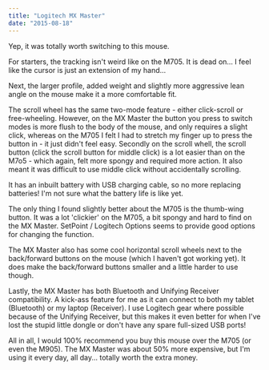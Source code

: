 ```yaml
---
title: "Logitech MX Master"
date: "2015-08-18"
---
```


Yep, it was totally worth switching to this mouse.

For starters, the tracking isn't weird like on the M705. It is dead on... I feel like the cursor is just an extension of my hand...

Next, the larger profile, added weight and slightly more aggressive lean angle on the mouse make it a more comfortable fit.

The scroll wheel has the same two-mode feature - either click-scroll or free-wheeling. However, on the MX Master the button you press to switch modes is more flush to the body of the mouse, and only requires a slight click, whereas on the M705 I felt I had to stretch my finger up to press the button in - it just didn't feel easy. Secondly on the scroll whell, the scroll button (click the scroll button for middle click) is a lot easier than on the M7o5 - which again, felt more spongy and required more action. It also meant it was difficult to use middle click without accidentally scrolling.

It has an inbuilt battery with USB charging cable, so no more replacing batteries! I'm not sure what the battery life is like yet.

The only thing I found slightly better about the M705 is the thumb-wing button. It was a lot 'clickier' on the M705, a bit spongy and hard to find on the MX Master. SetPoint / Logitech Options seems to provide good options for changing the function.

The MX Master also has some cool horizontal scroll wheels next to the back/forward buttons on the mouse (which I haven't got working yet). It does make the back/forward buttons smaller and a little harder to use though.

Lastly, the MX Master has both Bluetooth and Unifying Receiver compatibility. A kick-ass feature for me as it can connect to both my tablet (Bluetooth) or my laptop (Receiver). I use Logitech gear where possible because of the Unifying Receiver, but this makes it even better for when I've lost the stupid little dongle or don't have any spare full-sized USB ports!

All in all, I would 100% recommend you buy this mouse over the M705 (or even the M905). The MX Master was about 50% more expensive, but I'm using it every day, all day... totally worth the extra money.
